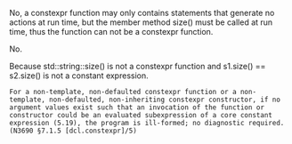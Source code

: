 No, a constexpr function may only contains statements that generate no actions at run time, but the member method size() must be called at run time, thus the function can not be a constexpr function.



No.

Because std::string::size() is not a constexpr function and s1.size() == s2.size() is not a constant expression.

    For a non-template, non-defaulted constexpr function or a non-template, non-defaulted, non-inheriting constexpr constructor, if no argument values exist such that an invocation of the function or constructor could be an evaluated subexpression of a core constant expression (5.19), the program is ill-formed; no diagnostic required. (N3690 §7.1.5 [dcl.constexpr]/5)
